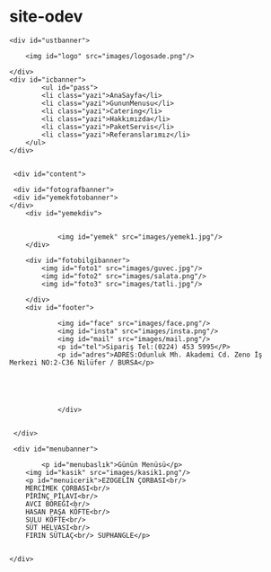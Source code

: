 # site-odev
<!DOCTYPE html>
<html>
<head>
<title>Sade Lokanta</title>
<link href="style.css" rel="stylesheet"/>
<meta name    = "Description" content = "Bu Sayfa Sade Lokanta Web Sitesidir"/>
<meta name    = "keywords"    content = " sade,lokanta,yemek,siparis" />
<meta name    = "copyright"   content = " 2012-2017 " />
<meta charset = "UTF-8"/>
</head>

<body>
<div id="container">

	
	<div id="ustbanner">
		
		<img id="logo" src="images/logosade.png"/>
			
	</div>
	<div id="icbanner">
			<ul id="pass">
			<li class="yazi">AnaSayfa</li>
			<li class="yazi">GununMenusu</li>
			<li class="yazi">Catering</li>
			<li class="yazi">Hakkımızda</li>
			<li class="yazi">PaketServis</li>
			<li class="yazi">Referanslarımız</li>
		</ul>
	</div>	 
		
   
	 <div id="content">
		
	 <div id="fotografbanner">
	 <div id="yemekfotobanner">
	</div>
		<div id="yemekdiv">
				
			
				<img id="yemek" src="images/yemek1.jpg"/>
		</div>
		
		<div id="fotobilgibanner">
			<img id="foto1" src="images/guvec.jpg"/>
			<img id="foto2" src="images/salata.png"/>
			<img id="foto3" src="images/tatli.jpg"/>
			
		</div>
		<div id="footer">
			
				<img id="face" src="images/face.png"/>
				<img id="insta" src="images/insta.png"/>
				<img id="mail" src="images/mail.png"/>
				<p id="tel">Sipariş Tel:(0224) 453 5995</P>
				<p id="adres">ADRES:Odunluk Mh. Akademi Cd. Zeno İş Merkezi NO:2-C36 Nilüfer / BURSA</p>
				




				</div>
			
	
	 </div>
		
	 <div id="menubanner">
		
			<p id="menubaslık">Günün Menüsü</p>
		<img id="kasik" src="images/kasik1.png"/>
		<p id="menuicerik">EZOGELİN ÇORBASI<br/>
		MERCİMEK ÇORBASI<br/>
		PİRİNÇ PİLAVI<br/>
		AVCI BÖREĞİ<br/>
		HASAN PAŞA KÖFTE<br/>
		SULU KÖFTE<br/>  
		SÜT HELVASI<br/> 
		FIRIN SÜTLAÇ<br/> SUPHANGLE</p>

                                                                 
	</div>
	
	

    

</div>

</div>



		
		
	
</body>
</html>



